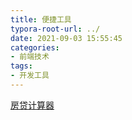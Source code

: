 ```yaml
---
title: 便捷工具
typora-root-url: ../
date: 2021-09-03 15:55:45
categories:
- 前端技术
tags:
- 开发工具
---
```


[房贷计算器](http://guyunxiang.cc/loan-calculator/)

